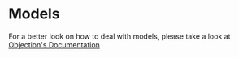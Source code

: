 # Models

For a better look on how to deal with models, please take a look at [Objection's Documentation](https://vincit.github.io/objection.js)
